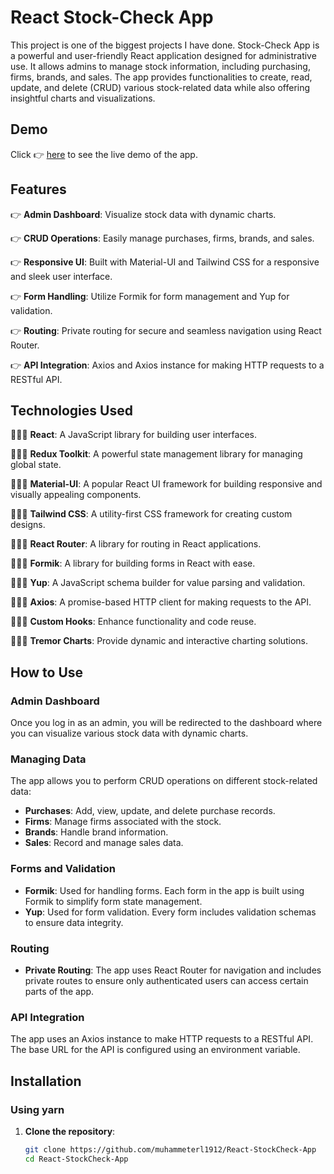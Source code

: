 # React Stock-Check App

This project is one of the biggest projects I have done. Stock-Check App is a powerful and user-friendly React application designed for administrative use. It allows admins to manage stock information, including purchasing, firms, brands, and sales. The app provides functionalities to create, read, update, and delete (CRUD) various stock-related data while also offering insightful charts and visualizations.

## Demo

Click 👉 [here](https://react-stock-dbsdu712q-muhammets-projects-aea412db.vercel.app/) to see the live demo of the app.

## Features

👉 **Admin Dashboard**: Visualize stock data with dynamic charts.

👉 **CRUD Operations**: Easily manage purchases, firms, brands, and sales.

👉 **Responsive UI**: Built with Material-UI and Tailwind CSS for a responsive and sleek user interface.

👉 **Form Handling**: Utilize Formik for form management and Yup for validation.

👉 **Routing**: Private routing for secure and seamless navigation using React Router.

👉 **API Integration**: Axios and Axios instance for making HTTP requests to a RESTful API.

## Technologies Used

🧑🏻‍💻 **React**: A JavaScript library for building user interfaces.

🧑🏻‍💻 **Redux Toolkit**: A powerful state management library for managing global state.

🧑🏻‍💻 **Material-UI**: A popular React UI framework for building responsive and visually appealing components.

🧑🏻‍💻 **Tailwind CSS**: A utility-first CSS framework for creating custom designs.

🧑🏻‍💻 **React Router**: A library for routing in React applications.

🧑🏻‍💻 **Formik**: A library for building forms in React with ease.

🧑🏻‍💻 **Yup**: A JavaScript schema builder for value parsing and validation.

🧑🏻‍💻 **Axios**: A promise-based HTTP client for making requests to the API.

🧑🏻‍💻 **Custom Hooks**: Enhance functionality and code reuse.

🧑🏻‍💻 **Tremor Charts**: Provide dynamic and interactive charting solutions.

## How to Use

### Admin Dashboard

Once you log in as an admin, you will be redirected to the dashboard where you can visualize various stock data with dynamic charts.

### Managing Data

The app allows you to perform CRUD operations on different stock-related data:

- **Purchases**: Add, view, update, and delete purchase records.
- **Firms**: Manage firms associated with the stock.
- **Brands**: Handle brand information.
- **Sales**: Record and manage sales data.

### Forms and Validation

- **Formik**: Used for handling forms. Each form in the app is built using Formik to simplify form state management.
- **Yup**: Used for form validation. Every form includes validation schemas to ensure data integrity.

### Routing

- **Private Routing**: The app uses React Router for navigation and includes private routes to ensure only authenticated users can access certain parts of the app.

### API Integration

The app uses an Axios instance to make HTTP requests to a RESTful API. The base URL for the API is configured using an environment variable.

## Installation

### Using yarn

1. **Clone the repository**:
   ```bash
   git clone https://github.com/muhammeterl1912/React-StockCheck-App
   cd React-StockCheck-App
